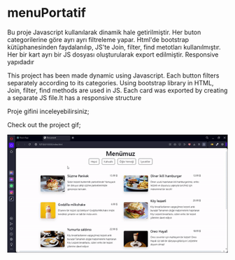 # menuPortatif
Bu proje Javascript kullanılarak dinamik hale getirilmiştir.
Her buton categorilerine göre ayrı ayrı filtreleme yapar.
Html'de bootstrap kütüphanesinden faydalanılıp,
JS'te Join, filter, find metotları kullanılmıştır.
Her bir kart ayrı bir JS dosyası oluşturularak export edilmiştir. Responsive yapıdadır

This project has been made dynamic using Javascript.
Each button filters separately according to its categories.
Using bootstrap library in HTML,
Join, filter, find methods are used in JS.
Each card was exported by creating a separate JS file.It has a responsive structure

Proje gifini inceleyebilirsiniz;

Check out the project gif;


![](/image/ezgif.com-video-to-gif%20(10).gif)








